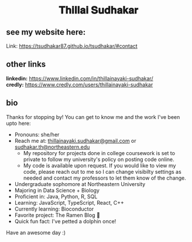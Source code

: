 <h1 align = "center">𝐓𝐡𝐢𝐥𝐥𝐚𝐢 𝐒𝐮𝐝𝐡𝐚𝐤𝐚𝐫</h1>

## see my website here:
Link: https://tsudhakar87.github.io/tsudhakar/#contact

## other links
**linkedin:** https://www.linkedin.com/in/thillainayaki-sudhakar/ \
**credly:** https://www.credly.com/users/thillainayaki-sudhakar

## bio
Thanks for stopping by! You can get to know me and the work I've been upto here:
- Pronouns: she/her
- Reach me at: thillainayaki.sudhakar@gmail.com or sudhakar.th@northeastern.edu
    - My repository for projects done in college coursework is set to private to follow my university's policy on posting code online.
    - My code is available upon request. If you would like to view my code, please reach out to me so I can change visibilty settings as needed and contact my professors to let them know of the change.
- Undergraduate sophomore at Northeastern University
- Majoring in Data Science + Biology
- Proficient in: Java, Python, R, SQL
- Learning: JavaScript, TypeScript, React, C++
- Currently learning: Bioconductor
- Favorite project: The Ramen Blog 🍜
- Quick fun fact: I've petted a dolphin once!

Have an awesome day :)


<!--
**tsudhakar87/tsudhakar87** is a ✨ _special_ ✨ repository because its `README.md` (this file) appears on your GitHub profile.

Here are some ideas to get you started:

- 🔭 I’m currently working on ...
- 🌱 I’m currently learning ...
- 👯 I’m looking to collaborate on ...
- 🤔 I’m looking for help with ...
- 💬 Ask me about ...
- 📫 How to reach me: ...
- 😄 Pronouns: she/her
- ⚡ Fun fact: ...
- My Resume: Thillai Sudhakar - Computer Science - 2027
-->
